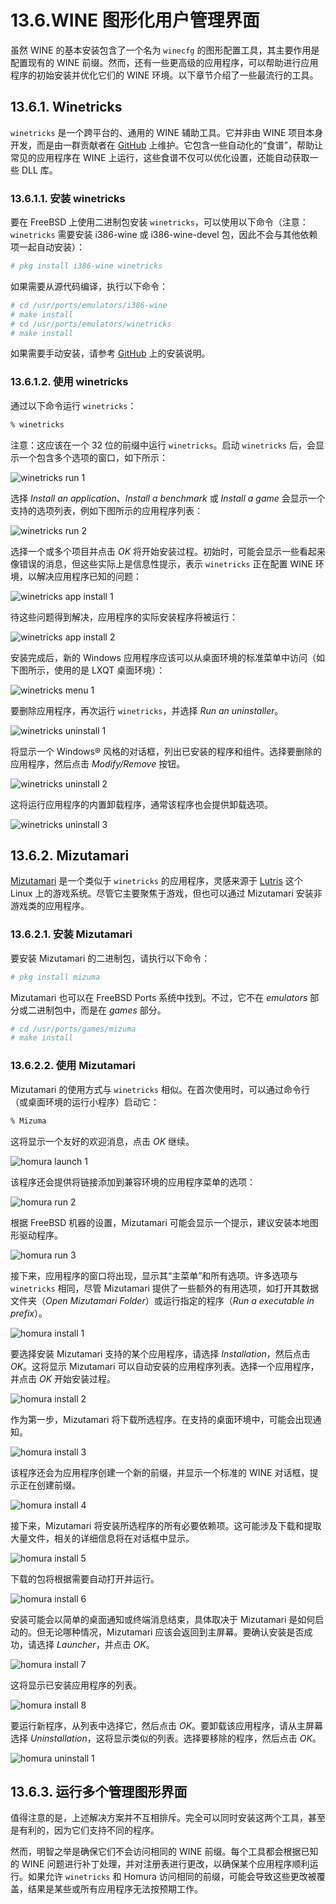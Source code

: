 # 13.6.WINE 图形化用户管理界面

虽然 WINE 的基本安装包含了一个名为 `winecfg` 的图形配置工具，其主要作用是配置现有的 WINE 前缀。然而，还有一些更高级的应用程序，可以帮助进行应用程序的初始安装并优化它们的 WINE 环境。以下章节介绍了一些最流行的工具。

## 13.6.1. Winetricks

`winetricks` 是一个跨平台的、通用的 WINE 辅助工具。它并非由 WINE 项目本身开发，而是由一群贡献者在 [GitHub](https://github.com/Winetricks/winetricks) 上维护。它包含一些自动化的“食谱”，帮助让常见的应用程序在 WINE 上运行，这些食谱不仅可以优化设置，还能自动获取一些 DLL 库。

### 13.6.1.1. 安装 winetricks

要在 FreeBSD 上使用二进制包安装 `winetricks`，可以使用以下命令（注意：`winetricks` 需要安装 i386-wine 或 i386-wine-devel 包，因此不会与其他依赖项一起自动安装）：

```sh
# pkg install i386-wine winetricks
```

如果需要从源代码编译，执行以下命令：

```sh
# cd /usr/ports/emulators/i386-wine
# make install
# cd /usr/ports/emulators/winetricks
# make install
```

如果需要手动安装，请参考 [GitHub](https://github.com/Winetricks/winetricks) 上的安装说明。

### 13.6.1.2. 使用 winetricks

通过以下命令运行 `winetricks`：

```sh
% winetricks
```

注意：这应该在一个 32 位的前缀中运行 `winetricks`。启动 `winetricks` 后，会显示一个包含多个选项的窗口，如下所示：

![winetricks run 1](https://docs.freebsd.org/images/books/handbook/wine/winetricks-run-1.png)

选择 *Install an application*、*Install a benchmark* 或 *Install a game* 会显示一个支持的选项列表，例如下图所示的应用程序列表：

![winetricks run 2](https://docs.freebsd.org/images/books/handbook/wine/winetricks-run-2.png)

选择一个或多个项目并点击 *OK* 将开始安装过程。初始时，可能会显示一些看起来像错误的消息，但这些实际上是信息性提示，表示 `winetricks` 正在配置 WINE 环境，以解决应用程序已知的问题：

![winetricks app install 1](https://docs.freebsd.org/images/books/handbook/wine/winetricks-app-install-1.png)

待这些问题得到解决，应用程序的实际安装程序将被运行：

![winetricks app install 2](https://docs.freebsd.org/images/books/handbook/wine/winetricks-app-install-2.png)

安装完成后，新的 Windows 应用程序应该可以从桌面环境的标准菜单中访问（如下图所示，使用的是 LXQT 桌面环境）：

![winetricks menu 1](https://docs.freebsd.org/images/books/handbook/wine/winetricks-menu-1.png)

要删除应用程序，再次运行 `winetricks`，并选择 *Run an uninstaller*。

![winetricks uninstall 1](https://docs.freebsd.org/images/books/handbook/wine/winetricks-uninstall-1.png)

将显示一个 Windows® 风格的对话框，列出已安装的程序和组件。选择要删除的应用程序，然后点击 *Modify/Remove* 按钮。

![winetricks uninstall 2](https://docs.freebsd.org/images/books/handbook/wine/winetricks-uninstall-2.png)

这将运行应用程序的内置卸载程序，通常该程序也会提供卸载选项。

![winetricks uninstall 3](https://docs.freebsd.org/images/books/handbook/wine/winetricks-uninstall-3.png)

## 13.6.2. Mizutamari

[Mizutamari](https://codeberg.org/Alexander88207/Mizutamari) 是一个类似于 `winetricks` 的应用程序，灵感来源于 [Lutris](https://lutris.net/) 这个 Linux 上的游戏系统。尽管它主要聚焦于游戏，但也可以通过 Mizutamari 安装非游戏类的应用程序。

### 13.6.2.1. 安装 Mizutamari

要安装 Mizutamari 的二进制包，请执行以下命令：

```sh
# pkg install mizuma
```

Mizutamari 也可以在 FreeBSD Ports 系统中找到。不过，它不在 *emulators* 部分或二进制包中，而是在 *games* 部分。

```sh
# cd /usr/ports/games/mizuma
# make install
```

### 13.6.2.2. 使用 Mizutamari

Mizutamari 的使用方式与 `winetricks` 相似。在首次使用时，可以通过命令行（或桌面环境的运行小程序）启动它：

```sh
% Mizuma
```

这将显示一个友好的欢迎消息，点击 *OK* 继续。

![homura launch 1](https://docs.freebsd.org/images/books/handbook/wine/homura-launch-1.png)

该程序还会提供将链接添加到兼容环境的应用程序菜单的选项：

![homura run 2](https://docs.freebsd.org/images/books/handbook/wine/homura-run-2.png)

根据 FreeBSD 机器的设置，Mizutamari 可能会显示一个提示，建议安装本地图形驱动程序。

![homura run 3](https://docs.freebsd.org/images/books/handbook/wine/homura-run-3.png)

接下来，应用程序的窗口将出现，显示其“主菜单”和所有选项。许多选项与 `winetricks` 相同，尽管 Mizutamari 提供了一些额外的有用选项，如打开其数据文件夹（*Open Mizutamari Folder*）或运行指定的程序（*Run a executable in prefix*）。

![homura install 1](https://docs.freebsd.org/images/books/handbook/wine/homura-install-1.png)

要选择安装 Mizutamari 支持的某个应用程序，请选择 *Installation*，然后点击 *OK*。这将显示 Mizutamari 可以自动安装的应用程序列表。选择一个应用程序，并点击 *OK* 开始安装过程。

![homura install 2](https://docs.freebsd.org/images/books/handbook/wine/homura-install-2.png)

作为第一步，Mizutamari 将下载所选程序。在支持的桌面环境中，可能会出现通知。

![homura install 3](https://docs.freebsd.org/images/books/handbook/wine/homura-install-3.png)

该程序还会为应用程序创建一个新的前缀，并显示一个标准的 WINE 对话框，提示正在创建前缀。

![homura install 4](https://docs.freebsd.org/images/books/handbook/wine/homura-install-4.png)

接下来，Mizutamari 将安装所选程序的所有必要依赖项。这可能涉及下载和提取大量文件，相关的详细信息将在对话框中显示。

![homura install 5](https://docs.freebsd.org/images/books/handbook/wine/homura-install-5.png)

下载的包将根据需要自动打开并运行。

![homura install 6](https://docs.freebsd.org/images/books/handbook/wine/homura-install-6.png)

安装可能会以简单的桌面通知或终端消息结束，具体取决于 Mizutamari 是如何启动的。但无论哪种情况，Mizutamari 应该会返回到主屏幕。要确认安装是否成功，请选择 *Launcher*，并点击 *OK*。

![homura install 7](https://docs.freebsd.org/images/books/handbook/wine/homura-install-7.png)

这将显示已安装应用程序的列表。

![homura install 8](https://docs.freebsd.org/images/books/handbook/wine/homura-install-8.png)

要运行新程序，从列表中选择它，然后点击 *OK*。要卸载该应用程序，请从主屏幕选择 *Uninstallation*，这将显示类似的列表。选择要移除的程序，然后点击 *OK*。

![homura uninstall 1](https://docs.freebsd.org/images/books/handbook/wine/homura-uninstall-1.png)

## 13.6.3. 运行多个管理图形界面

值得注意的是，上述解决方案并不互相排斥。完全可以同时安装这两个工具，甚至是有利的，因为它们支持不同的程序。

然而，明智之举是确保它们不会访问相同的 WINE 前缀。每个工具都会根据已知的 WINE 问题进行补丁处理，并对注册表进行更改，以确保某个应用程序顺利运行。如果允许 `winetricks` 和 Homura 访问相同的前缀，可能会导致这些更改被覆盖，结果是某些或所有应用程序无法按预期工作。
